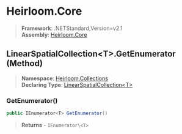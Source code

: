 # Heirloom.Core

> **Framework**: .NETStandard,Version=v2.1  
> **Assembly**: [Heirloom.Core][0]

## LinearSpatialCollection\<T>.GetEnumerator (Method)

> **Namespace**: [Heirloom.Collections][0]  
> **Declaring Type**: [LinearSpatialCollection\<T>][1]

### GetEnumerator()

```cs
public IEnumerator<T> GetEnumerator()
```

> **Returns** - `IEnumerator\<T>`

[0]: ../../../Heirloom.Core.md
[1]: ../LinearSpatialCollection[T].md
